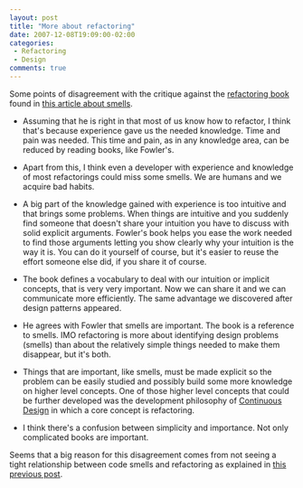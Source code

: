 ```yaml
---
layout: post
title: "More about refactoring"
date: 2007-12-08T19:09:00-02:00
categories:
 - Refactoring
 - Design
comments: true
---
```

Some points of disagreement with the critique against the [refactoring book](http://www.amazon.com/Refactoring-Improving-Existing-Addison-Wesley-Technology/dp/0201485672) found in [this article about smells](http://www.codinghorror.com/blog/archives/000589.html).

  * Assuming that he is right in that most of us know how to refactor, I think that's because experience gave us the needed knowledge. Time and pain was needed. This time and pain, as in any knowledge area, can be reduced by reading books, like Fowler's.

  * Apart from this, I think even a developer with experience and knowledge of most refactorings could miss some smells. We are humans and we acquire bad habits.

  * A big part of the knowledge gained with experience is too intuitive and that brings some problems. When things are intuitive and you suddenly find someone that doesn't share your intuition you have to discuss with solid explicit arguments. Fowler's book helps you ease the work needed to find those arguments letting you show clearly why your intuition is the way it is. You can do it yourself of course, but it's easier to reuse the effort someone else did, if you share it of course.

  * The book defines a vocabulary to deal with our intuition or implicit concepts, that is very very important. Now we can share it and we can communicate more efficiently. The same advantage we discovered after design patterns appeared.

  * He agrees with Fowler that smells are important. The book is a reference to smells. IMO refactoring is more about identifying design problems (smells) than about the relatively simple things needed to make them disappear, but it's both.

  * Things that are important, like smells, must be made explicit so the problem can be easily studied and possibly build some more knowledge on higher level concepts. One of those higher level concepts that could be further developed was the development philosophy of [Continuous Design](http://martinfowler.com/ieeeSoftware/continuousDesign.pdf) in which a core concept is refactoring.

  * I think there's a confusion between simplicity and importance. Not only complicated books are important.

Seems that a big reason for this disagreement comes from not seeing a tight relationship between code smells and refactoring as explained in [this previous post](/blog/2007/12/03/meaning-of-refactoring).
